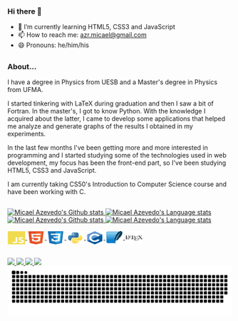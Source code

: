 ### Hi there 👋

- 🌱 I’m currently learning HTML5, CSS3 and JavaScript
- 📫 How to reach me: azr.micael@gmail.com
- 😄 Pronouns: he/him/his

##

### About...

I have a degree in Physics from UESB and a Master's degree in Physics from UFMA.

I started tinkering with LaTeX during graduation and then I saw a bit of Fortran. In the master's, I got to know Python. With the knowledge I acquired about the latter, I came to develop some applications that helped me analyze and generate graphs of the results I obtained in my experiments.

In the last few months I've been getting more and more interested in programming and I started studying some of the technologies used in web development, my focus has been the front-end part, so I've been studying HTML5, CSS3 and JavaScript.

I am currently taking CS50's Introduction to Computer Science course and have been working with C.

##

<!-- Light Mode -->
<div align="left">
  <a href="https://github.com/azrmicael#gh-light-mode-only">
  <img height="180em" alt="Micael Azevedo's Github stats"
       src="https://github-readme-stats-eight-xi-96.vercel.app/api?username=azrmicael&show_icons=true&include_all_commits=true&count_private=true&hide_border=false&hide_rank=true&theme=default#gh-light-mode-only" />
  <img height="180em" alt="Micael Azevedo's Language stats"
       src="https://github-readme-stats-eight-xi-96.vercel.app/api/top-langs/?username=azrmicael&langs_count=14&layout=compact&hide_border=false&theme=default#gh-light-mode-only" />
</div>

<!-- Dark Mode -->
<div align="left">
  <a href="https://github.com/azrmicael#gh-dark-mode-only">
  <img height="180em" alt="Micael Azevedo's Github stats"
       src="https://github-readme-stats-eight-xi-96.vercel.app/api?username=azrmicael&show_icons=true&include_all_commits=true&count_private=true&hide_border=false&hide_rank=true&theme=radical&bg_color=161B22#gh-dark-mode-only" />
  <img height="180em" alt="Micael Azevedo's Language stats"
       src="https://github-readme-stats-eight-xi-96.vercel.app/api/top-langs/?username=azrmicael&langs_count=14&layout=compact&hide_border=false&theme=radical&bg_color=161B22#gh-dark-mode-only" />
</div>

<!-- Languages I have some experience with -->
<div style="display: inline_block"><br>
  <img align="center" alt="JS" height="30" width="40" 
  src=https://github.com/devicons/devicon/blob/1119b9f84c0290e0f0b38982099a2bd027a48bf1/icons/javascript/javascript-plain.svg>
  <img align="center" alt="HTML5" height="30" width="40" 
  src=https://github.com/devicons/devicon/blob/1119b9f84c0290e0f0b38982099a2bd027a48bf1/icons/html5/html5-original.svg>
  <img align="center" alt="CSS3" height="30" width="40" 
  src=https://github.com/devicons/devicon/blob/1119b9f84c0290e0f0b38982099a2bd027a48bf1/icons/css3/css3-original.svg>
  <img align="center" alt="Python" height="30" width="40" 
  src=https://github.com/devicons/devicon/blob/1119b9f84c0290e0f0b38982099a2bd027a48bf1/icons/python/python-original.svg>
  <img align="center" alt="C" height="30" width="40" 
  src=https://github.com/devicons/devicon/blob/1119b9f84c0290e0f0b38982099a2bd027a48bf1/icons/c/c-original.svg>
  <img align="center" alt="C" height="30" width="40" 
  src=https://github.com/devicons/devicon/blob/1119b9f84c0290e0f0b38982099a2bd027a48bf1/icons/sqlite/sqlite-original.svg>
  <img align="center" alt="C" height="30" width="40" 
  src=https://github.com/devicons/devicon/blob/1119b9f84c0290e0f0b38982099a2bd027a48bf1/icons/latex/latex-original.svg>
</div>

##

<!-- Ways to contact me -->
<div>
  <a href="https://www.linkedin.com/in/azrmicael" target="_blank">
    <img src="https://img.shields.io/badge/LinkedIn-0077B5?style=for-the-badge&logo=linkedin&logoColor=white" target="_blank">
  </a>
  
  <a href = "mailto:azr.micael@gmail.com">
    <img src="https://img.shields.io/badge/Gmail-D14836?style=for-the-badge&logo=gmail&logoColor=white">
  </a>
  
  <a href="https://discordapp.com/users/694290997278146590" target="_blank">
    <img src="https://img.shields.io/badge/Discord-7289DA?style=for-the-badge&logo=discord&logoColor=white" target="_blank">
  </a>
  
  <a href="https://instagram.com/azrmicael" target="_blank">
    <img src="https://img.shields.io/badge/Instagram-E4405F?style=for-the-badge&logo=instagram&logoColor=white">
  </a>
</div>

<!-- Snake animation -->
<picture>
  <source media="(prefers-color-scheme: light)" srcset="https://github.com/azrmicael/azrmicael/blob/output/github-contribution-grid-snake.svg" />
  <source media="(prefers-color-scheme: dark)" srcset="https://github.com/azrmicael/azrmicael/blob/output/github-contribution-grid-snake-dark.svg" />
  <img alt="github contribution grid snake animation" src="https://github.com/azrmicael/azrmicael/blob/output/github-contribution-grid-snake.svg" />
</picture>

